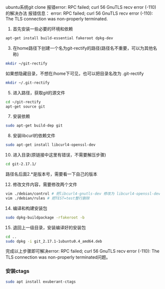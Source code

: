 ubuntu系统git clone 报错error: RPC failed; curl 56 GnuTLS recv error (-110)的解决办法
报错信息：
error: RPC failed; curl 56 GnuTLS recv error (-110): The TLS connection was non-properly terminated.

1. 首先安装一些必要的环境和依赖
```bash
apt-get install build-essential fakeroot dpkg-dev
```
3. 在home路径下创建一个名为git-rectify的路径(路径名不重要，可以为其他名称)
```bash
mkdir ~/git-rectify
```
如果想隐藏目录，不想在/home下可见，也可以把目录名改为 .git-rectify
```bash
mkdir ~/.git-rectify
```
5. 进入路径，获取git的源文件
```bash
cd ~/git-rectify
apt-get source git
```
7. 安装依赖
```bash
sudo apt-get build-dep git
```
8. 安装libcurl的依赖文件
```bash
sudo apt-get install libcurl4-openssl-dev
```
10. 进入目录(原链接中这里有错误，不需要解压步骤)
```bash
cd git-2.17.1/
```
路径名后面2.*是版本号，需要看一下自己的版本

12. 修改文件内容，需要修改两个文件
```bash
vim ./debian/control # 把libcurl4-gnutls-dev 修改为 libcurl4-openssl-dev
vim ./debian/rules # 把TEST=test整行删除
```
14. 编译和构建安装包
```bash
sudo dpkg-buildpackage -rfakeroot -b
```
15. 退回上一级目录，安装编译好的安装包
```bash
cd ..
sudo dpkg -i git_2.17.1-1ubuntu0.4_amd64.deb
```
完成以上步骤即可解决error: RPC failed; curl 56 GnuTLS recv error (-110): The TLS connection was non-properly terminated问题。

### 安装ctags

```bash
sudo apt install exuberant-ctags
```


